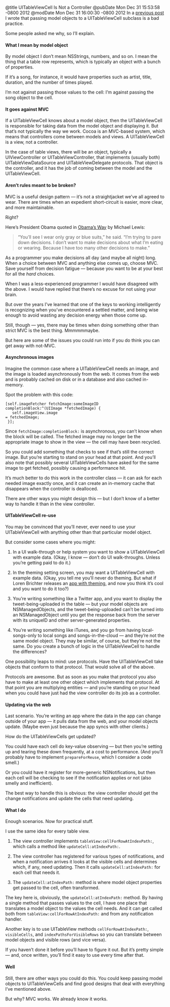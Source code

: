 @title UITableViewCell Is Not a Controller
@pubDate Mon Dec 31 15:53:58 -0800 2012
@modDate Mon Dec 31 16:00:30 -0800 2012
In a <a href="http://inessential.com/2012/12/31/coders_in_the_hands_of_an_angry_god">previous post</a> I wrote that passing model objects to a UITableViewCell subclass is a bad practice.

Some people asked me why, so I’ll explain.

#### What I mean by model object

By model object I don’t mean NSStrings, numbers, and so on. I mean the thing that a table row represents, which is typically an object with a bunch of properties.

If it’s a song, for instance, it would have properties such as artist, title, duration, and the number of times played.

I’m not against passing those values to the cell: I’m against passing the song object to the cell.

#### It goes against MVC

If a UITableViewCell knows about a model object, then the UITableViewCell is responsible for taking data from the model object and displaying it. But that’s not typically the way we work. Cocoa is an MVC-based system, which means that controllers come between models and views. A UITableViewCell is a view, not a controller.

In the case of table views, there will be an object, typically a UIViewController or UITableViewController, that implements (usually both) UITableViewDataSource and UITableViewDelegate protocols. That object is the controller, and it has the job of coming between the model and the UITableViewCell.

#### Aren’t rules meant to be broken?

MVC is a useful design pattern — it’s not a straightjacket we’ve all agreed to wear. There are times when an expedient short-circuit is easier, more clear, and more maintainable.

Right?

Here’s President Obama quoted in <a href="http://www.vanityfair.com/politics/2012/10/michael-lewis-profile-barack-obama">Obama’s Way</a> by Michael Lewis:

>“You’ll see I wear only gray or blue suits,” he said. “I’m trying to pare down decisions. I don’t want to make decisions about what I’m eating or wearing. Because I have too many other decisions to make.”

As a programmer you make decisions all day (and maybe all night) long. When a choice between MVC and anything else comes up, choose MVC. Save yourself from decision fatigue — because you want to be at your best for all the *hard* choices.

When I was a less-experienced programmer I would have disagreed with the above. I would have replied that there’s no excuse for not using your brain.

But over the years I’ve learned that one of the keys to working intelligently is recognizing when you’ve encountered a settled matter, and being wise enough to avoid wasting any decision energy when those come up.

Still, though — yes, there may be times when doing something other than strict MVC is the best thing. Mmmmmmaybe.

But here are some of the issues you could run into if you do think you can get away with not-MVC.

#### Asynchronous images

Imagine the common case where a UITableViewCell needs an image, and the image is loaded asynchronously from the web. It comes from the web and is probably cached on disk or in a database and also cached in-memory.

Spot the problem with this code:

<code>[self.imageFetcher fetchImage:someImageID completionBlock:&#94;(UIImage *fetchedImage) {<br />
&nbsp;&nbsp;self.imageView.image = fetchedImage;<br />
}];</code>

Since <code>fetchImage:completionBlock:</code> is asynchronous, you can’t know when the block will be called. The fetched image may no longer be the appropriate image to show in the view — the cell may have been recycled.

So you could add something that checks to see if that’s still the correct image. But you’re starting to stand on your head at that point. And you’ll also note that possibly several UITableViewCells have asked for the same image to get fetched, possibly causing a performance hit.

It’s much better to do this work in the controller class — it can ask for each needed image exactly once, and it can create an in-memory cache that disappears when the controller is dealloced.

There are other ways you might design this — but I don’t know of a better way to handle it than in the view controller.

#### UITableViewCell re-use

You may be convinced that you’ll never, ever need to use your UITableViewCell with anything other than that particular model object.

But consider some cases where you might:

1. In a UI walk-through or help system you want to show a UITableViewCell with example data. (Okay, I know — don’t do UI walk-throughs. Unless you’re getting paid to do it.)

2. In the theming setting screen, you may want a UITableViewCell with example data. (Okay, you tell me you’ll never do theming. But what if Loren Brichter releases an <a href="https://itunes.apple.com/us/app/letterpress-word-game/id526619424?mt=8">app with theming</a>, and now you think it’s cool and you want to do it too?)

3. You’re writing something like a Twitter app, and you want to display the tweet-being-uploaded in the table — but your model objects are NSManagedObjects, and the tweet-being-uploaded can’t be turned into an NSManagedObject until you get the response back from the server with its uniqueID and other server-generated properties.

4. You’re writing something like iTunes, and you go from having local-songs-only to local songs and songs-in-the-cloud — and they’re not the same model object. They may be similar, of course, but they’re not the same. Do you create a bunch of logic in the UITableViewCell to handle the differences?

One possibility leaps to mind: use protocols. Have the UITableViewCell take objects that conform to that protocol. That would solve all of the above.

Protocols are awesome. But as soon as you make that protocol you also have to make at least one other object which implements that protocol. At that point you are multiplying entities — and you’re standing on your head when you could have just had the view controller do its job as a controller.

#### Updating via the web

Last scenario. You’re writing an app where the data in the app can change outside of your app — it pulls data from the web, and your model objects update. (Maybe even just because the app syncs with other clients.)

How do the UITableViewCells get updated?

You could have each cell do key-value observing — but then you’re setting up and tearing these down frequently, at a cost to performance. (And you’ll probably have to implement <code>prepareForReuse</code>, which I consider a code smell.)

Or you could have it register for more-generic NSNotifications, but then each cell will be checking to see if the notification applies or not (also smelly and inefficient).

The best way to handle this is obvious: the view controller should get the change notifications and update the cells that need updating.

#### What I do

Enough scenarios. Now for practical stuff.

I use the same idea for every table view.

1. The view controller implements <code>tableView:cellForRowAtIndexPath:</code>, which calls a method like <code>updateCell:atIndexPath:</code>.

2. The view controller has registered for various types of notifications, and when a notification arrives it looks at the visible cells and determines which, if any, need updating. Then it calls <code>updateCell:atIndexPath:</code> for each cell that needs it.

3. The <code>updateCell:atIndexPath:</code> method is where model object properties get passed to the cell, often transformed.

The key here is, obviously, the <code>updateCell:atIndexPath:</code> method. By having a single method that passes values to the cell, I have one place that translates a model object to the values the cell needs. And it can get called both from <code>tableView:cellForRowAtIndexPath:</code> and from any notification handler.

Another key is to use UITableView methods <code>cellForRowAtIndexPath:</code>, <code>visibleCells</code>, and <code>indexPathsForVisibleRows</code> so you can translate between model objects and visible rows (and vice versa).

If you haven’t done it before you’ll have to figure it out. But it’s pretty simple — and, once written, you’ll find it easy to use every time after that.

#### Well

Still, there are other ways you could do this. You could keep passing model objects to UITableViewCells and find good designs that deal with everything I’ve mentioned above.

But why? MVC works. We already know it works.
